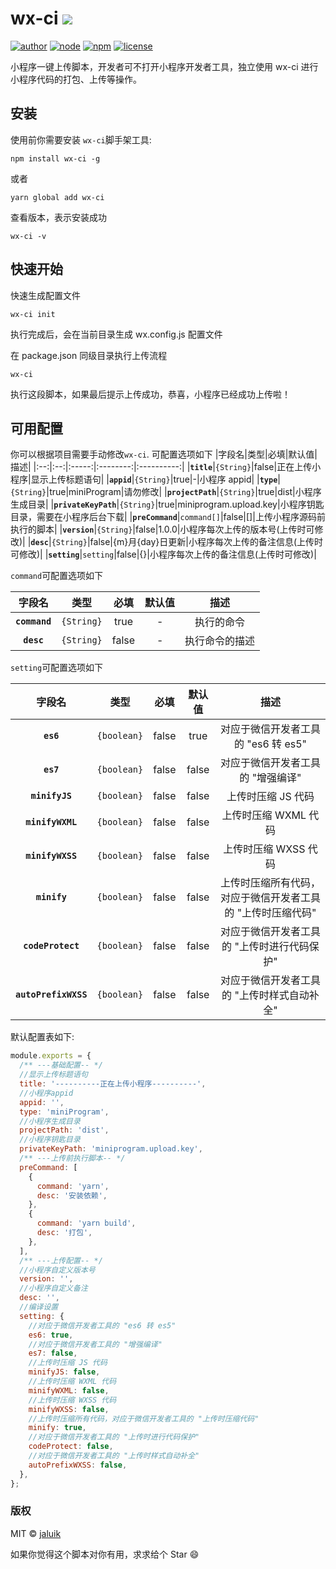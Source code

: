# wx-ci <img src="https://img.shields.io/badge/wx--ci-%E5%B0%8F%E7%A8%8B%E5%BA%8F%E8%87%AA%E5%8A%A8%E5%8C%96%E8%84%9A%E6%9C%AC-green">

[![author](https://img.shields.io/badge/author-jaluik-f66.svg)](https://github.com/jaluik/wx-ci)
[![node](https://img.shields.io/badge/node-%3E%3D%206.9.0-3c9.svg)](https://github.com//jaluik/wx-ci)
[![npm](https://img.shields.io/badge/npm-%3E%3D%204.5.0-3c9.svg)](https://github.com/jaluik/wx-ci)
[![license](https://img.shields.io/badge/license-MIT-09f.svg)](https://github.com/JowayYoung/jaluik/wx-ci)

小程序一键上传脚本，开发者可不打开小程序开发者工具，独立使用 wx-ci 进行小程序代码的打包、上传等操作。

## 安装

使用前你需要安装 `wx-ci`脚手架工具:

```console
npm install wx-ci -g
```

或者

```console
yarn global add wx-ci
```

查看版本，表示安装成功

```console
wx-ci -v
```

## 快速开始

快速生成配置文件

```console
wx-ci init
```

执行完成后，会在当前目录生成 wx.config.js 配置文件

在 package.json 同级目录执行上传流程

```console
wx-ci
```

执行这段脚本，如果最后提示上传成功，恭喜，小程序已经成功上传啦！

## 可用配置

你可以根据项目需要手动修改`wx-ci`.
可配置选项如下
|字段名|类型|必填|默认值|描述|
|:--:|:--:|:-----:|:--------:|:----------:|
|**`title`**|`{String}`|false|正在上传小程序|显示上传标题语句|
|**`appid`**|`{String}`|true|-|小程序 appid|
|**`type`**|`{String}`|true|miniProgram|请勿修改|
|**`projectPath`**|`{String}`|true|dist|小程序生成目录|
|**`privateKeyPath`**|`{String}`|true|miniprogram.upload.key|小程序钥匙目录，需要在小程序后台下载|
|**`preCommand`**|`command[]`|false|[]|上传小程序源码前执行的脚本|
|**`version`**|`{String}`|false|1.0.0|小程序每次上传的版本号(上传时可修改)|
|**`desc`**|`{String}`|false|{m}月{day}日更新|小程序每次上传的备注信息(上传时可修改)|
|**`setting`**|`setting`|false|{}|小程序每次上传的备注信息(上传时可修改)|

`command`可配置选项如下

|    字段名     |    类型    | 必填  | 默认值 |      描述      |
| :-----------: | :--------: | :---: | :----: | :------------: |
| **`command`** | `{String}` | true  |   -    |   执行的命令   |
|  **`desc`**   | `{String}` | false |   -    | 执行命令的描述 |

`setting`可配置选项如下

|        字段名        |    类型     | 必填  | 默认值 |                            描述                             |
| :------------------: | :---------: | :---: | :----: | :---------------------------------------------------------: |
|      **`es6`**       | `{boolean}` | false |  true  |             对应于微信开发者工具的 "es6 转 es5"             |
|      **`es7`**       | `{boolean}` | false | false  |              对应于微信开发者工具的 "增强编译"              |
|    **`minifyJS`**    | `{boolean}` | false | false  |                     上传时压缩 JS 代码                      |
|   **`minifyWXML`**   | `{boolean}` | false | false  |                    上传时压缩 WXML 代码                     |
|   **`minifyWXSS`**   | `{boolean}` | false | false  |                    上传时压缩 WXSS 代码                     |
|     **`minify`**     | `{boolean}` | false | false  | 上传时压缩所有代码，对应于微信开发者工具的 "上传时压缩代码" |
|  **`codeProtect`**   | `{boolean}` | false | false  |         对应于微信开发者工具的 "上传时进行代码保护"         |
| **`autoPrefixWXSS`** | `{boolean}` | false | false  |         对应于微信开发者工具的 "上传时样式自动补全"         |

默认配置表如下:

```js
module.exports = {
  /** ---基础配置-- */
  //显示上传标题语句
  title: '----------正在上传小程序----------',
  //小程序appid
  appid: '',
  type: 'miniProgram',
  //小程序生成目录
  projectPath: 'dist',
  //小程序钥匙目录
  privateKeyPath: 'miniprogram.upload.key',
  /** ---上传前执行脚本-- */
  preCommand: [
    {
      command: 'yarn',
      desc: '安装依赖',
    },
    {
      command: 'yarn build',
      desc: '打包',
    },
  ],
  /** ---上传配置-- */
  //小程序自定义版本号
  version: '',
  //小程序自定义备注
  desc: '',
  //编译设置
  setting: {
    //对应于微信开发者工具的 "es6 转 es5"
    es6: true,
    //对应于微信开发者工具的 "增强编译"
    es7: false,
    //上传时压缩 JS 代码
    minifyJS: false,
    //上传时压缩 WXML 代码
    minifyWXML: false,
    //上传时压缩 WXSS 代码
    minifyWXSS: false,
    //上传时压缩所有代码，对应于微信开发者工具的 "上传时压缩代码"
    minify: true,
    //对应于微信开发者工具的 "上传时进行代码保护"
    codeProtect: false,
    //对应于微信开发者工具的 "上传时样式自动补全"
    autoPrefixWXSS: false,
  },
};
```

### 版权

MIT © [jaluik](https://github.com/jaluik)

如果你觉得这个脚本对你有用，求求给个 Star 😄
